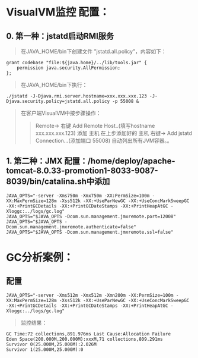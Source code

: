 # VisualVM监控 配置：
## 0. 第一种：jstatd启动RMI服务
> 在JAVA_HOME/bin下创建文件 "jstatd.all.policy"，内容如下：
```text
grant codebase "file:${java.home}/../lib/tools.jar" {
    permission java.security.AllPermission;
};
```
> 在JAVA_HOME/bin下执行：
```text
./jstatd -J-Djava.rmi.server.hostname=xxx.xxx.xxx.123 -J-Djava.security.policy=jstatd.all.policy -p 55008 &
```

> 在客户端VisualVM中按步骤操作：
>> Remote-> 右键 Add Remote Host..(填写hostname xxx.xxx.xxx.123) 添加 主机
>> 在上步添加好的 主机 右键-> Add jstatd Connection...(添加端口 55008)
>> 自动列出所有JVM容器。。

## 1. 第二种：JMX 配置：/home/deploy/apache-tomcat-8.0.33-promotion1-8033-9087-8039/bin/catalina.sh中添加
```text
JAVA_OPTS="-server -Xms750m -Xmx750m -XX:PermSize=100m -XX:MaxPermSize=128m -Xss512k -XX:+UseParNewGC -XX:+UseConcMarkSweepGC -XX:+PrintGCDetails -XX:+PrintGCDateStamps -XX:+PrintHeapAtGC -Xloggc:../logs/gc.log"
JAVA_OPTS="$JAVA_OPTS -Dcom.sun.management.jmxremote.port=12008"
JAVA_OPTS="$JAVA_OPTS -Dcom.sun.management.jmxremote.authenticate=false"
JAVA_OPTS="$JAVA_OPTS -Dcom.sun.management.jmxremote.ssl=false"
```


# GC分析案例：
## 配置
```text
JAVA_OPTS="-server -Xms512m -Xmx512m -Xmn200m -XX:PermSize=100m -XX:MaxPermSize=128m -Xss512k -XX:+UseParNewGC -XX:+UseConcMarkSweepGC -XX:+PrintGCDetails -XX:+PrintGCDateStamps -XX:+PrintHeapAtGC -Xloggc:../logs/gc.log"
```
> 监控结果：
```text
GC Time:72 collections,891.976ms Last Cause:Allocation Failure
Eden Space(200.000M,200.000M):xxxM,71 collections,809.291ms
Survivor 0(25.000M,25.000M):2.026M
Survivor 1(25.000M,25.000M):0
```
